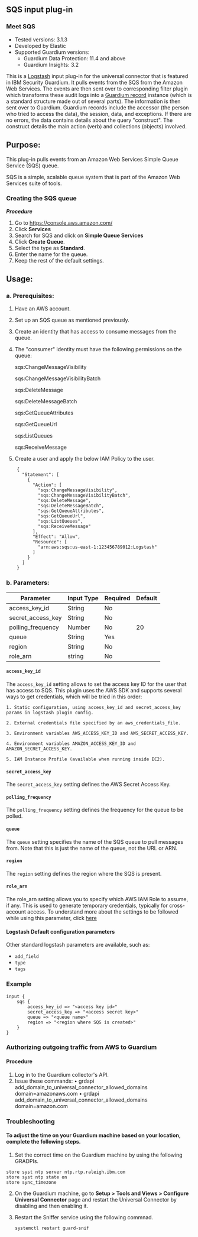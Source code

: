 ## SQS input plug-in
### Meet SQS
* Tested versions: 3.1.3
* Developed by Elastic
* Supported Guardium versions:
    * Guardium Data Protection: 11.4 and above
    * Guardium Insights: 3.2

This is a [Logstash](https://github.com/elastic/logstash) input plug-in for the universal connector that is featured in IBM Security Guardium. It pulls events from the SQS from the Amazon Web Services. The events are then sent over to corresponding filter plugin which transforms these audit logs into a [Guardium record](https://github.com/IBM/universal-connectors/blob/main/common/src/main/java/com/ibm/guardium/universalconnector/commons/structures/Record.java)  instance (which is a standard structure made out of several parts). The information is then sent over to Guardium. Guardium records include the accessor (the person who tried to access the data), the session, data, and exceptions. If there are no errors, the data contains details about the query "construct". The construct details the main action (verb) and collections (objects) involved.


## Purpose:

This plug-in pulls events from an Amazon Web Services Simple Queue Service (SQS) queue.

SQS is a simple, scalable queue system that is part of the Amazon Web Services suite of tools.

### Creating the SQS queue
**_Procedure_**
1. Go to https://console.aws.amazon.com/
2. Click **Services**
3. Search for SQS and click on **Simple Queue Services**
4. Click **Create Queue**.
5. Select the type as **Standard**.
6. Enter the name for the queue.
7. Keep the rest of the default settings.


## Usage:

### a. Prerequisites:

1. Have an AWS account.

2. Set up an SQS queue as mentioned previously.

3. Create an identity that has access to consume messages from the queue.

4. The "consumer" identity must have the following permissions on the queue:

	sqs:ChangeMessageVisibility
	
	sqs:ChangeMessageVisibilityBatch
	
	sqs:DeleteMessage
	
	sqs:DeleteMessageBatch
	
	sqs:GetQueueAttributes
	
	sqs:GetQueueUrl
	
	sqs:ListQueues
	
	sqs:ReceiveMessage

5. Create a user and apply the below IAM Policy  to the user.

```
	{
      "Statement": [
        {
          "Action": [
            "sqs:ChangeMessageVisibility",
            "sqs:ChangeMessageVisibilityBatch",
            "sqs:DeleteMessage",
            "sqs:DeleteMessageBatch",
            "sqs:GetQueueAttributes",
            "sqs:GetQueueUrl",
            "sqs:ListQueues",
            "sqs:ReceiveMessage"
          ],
          "Effect": "Allow",
          "Resource": [
            "arn:aws:sqs:us-east-1:123456789012:Logstash"
          ]
        }
      ]
    }
```


### b. Parameters:
	
| Parameter | Input Type | Required | Default |
|-----------|------------|----------|---------|
| access_key_id | String  | No |  |
| secret_access_key | String  | No |  |
| polling_frequency | Number | No | 20 |
| queue | String | Yes |  |
| region | String | No |  |
| role_arn | string | No |  |




#### `access_key_id`
The `access_key_id` setting allows to set the access key ID for the user that has access to SQS. This plugin uses the AWS SDK and supports several ways to get credentials, which will be tried in this order:

	1. Static configuration, using access_key_id and secret_access_key params in logstash plugin config.
	
	2. External credentials file specified by an aws_credentials_file.

	3. Environment variables AWS_ACCESS_KEY_ID and AWS_SECRET_ACCESS_KEY.
	
	4. Environment variables AMAZON_ACCESS_KEY_ID and AMAZON_SECRET_ACCESS_KEY.

	5. IAM Instance Profile (available when running inside EC2).

#### `secret_access_key`
The `secret_access_key` setting defines the AWS Secret Access Key.

#### `polling_frequency`
The `polling_frequency` setting defines the frequency for the queue to be polled.

#### `queue`
The `queue` setting specifies the name of the SQS queue to pull messages from. Note that this is just the name of the queue, not the URL or ARN.

#### `region`
The `region` setting defines the region where the SQS is present.

#### `role_arn`
The role_arn setting allows you to specify which AWS IAM Role to assume, if any. This is used to generate temporary credentials, typically for cross-account access. To understand more about the settings to be followed while using this parameter, click [here]( ./SettingsForRoleArn.md )


#### Logstash Default configuration parameters
Other standard logstash parameters are available, such as:
* `add_field`
* `type`
* `tags`

### Example

	input {
		sqs {
			access_key_id => "<access key id>"
			secret_access_key => "<access secret key>"
			queue => "<queue name>"
			region => "<region where SQS is created>"
		}
	}

### Authorizing outgoing traffic from AWS to Guardium

#### Procedure
1. Log in to the Guardium collector's API.
2. Issue these commands:
		• grdapi add_domain_to_universal_connector_allowed_domains domain=amazonaws.com
		• grdapi add_domain_to_universal_connector_allowed_domains domain=amazon.com

### Troubleshooting
#### To adjust the time on your Guardium machine based on your location, complete the following steps. 

1. Set the correct time on the Guardium machine by using the following GRADPIs.
```
store syst ntp server ntp.rtp.raleigh.ibm.com
store syst ntp state on
store sync_timezone
```
2. On the Guardium machine, go to **Setup > Tools and Views > Configure Universal Connector** page and restart the Universal Connector by disabling and then enabling it.
3. Restart the Sniffer service using the following commnad.

   ``` systemctl restart guard-snif ```
